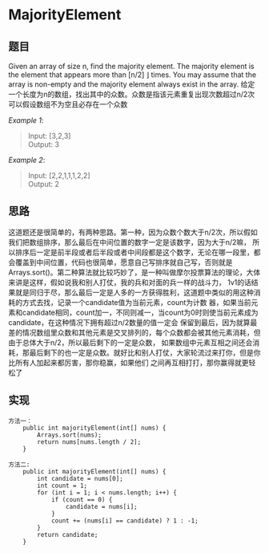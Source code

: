 # MajorityElement

## 题目
Given an array of size n, find the majority element. The majority element is the element that appears more than  \[n/2\] ⌋ times.
You may assume that the array is non-empty and the majority element always exist in the array.
给定一个长度为n的数组，找出其中的众数。众数是指该元素重复出现次数超过n/2次
可以假设数组不为空且必存在一个众数

*Example 1*:

>Input: [3,2,3]  
Output: 3

*Example 2*:

>Input: [2,2,1,1,1,2,2]  
Output: 2
 
## 思路 
这道题还是很简单的，有两种思路。第一种，因为众数个数大于n/2次，所以假如我们把数组排序，那么最后在中间位置的数字一定是该数字，因为大于n/2嘛，
所以排序后一定是前半段或者后半段或者中间段都是这个数字，无论在哪一段里，都会覆盖到中间位置，代码也很简单，愿意自己写排序就自己写，否则就是
Arrays.sort()。第二种算法就比较巧妙了，是一种叫做摩尔投票算法的理论，大体来讲是这样，假如说我和别人打仗，我的兵和对面的兵一样的战斗力，
1v1的话结果就是同归于尽，那么最后一定是人多的一方获得胜利，这道题中类似的用这种消耗的方式去找，记录一个candidate值为当前元素，count为计数
器，如果当前元素和candidate相同，count加一，不同则减一，当count为0时则使当前元素成为candidate，在这种情况下拥有超过n/2数量的值一定会
保留到最后，因为就算最差的情况数组里众数和其他元素是交叉排列的，每个众数都会被其他元素消耗，但由于总体大于n/2，所以最后剩下的一定是众数，
如果数组中元素互相之间还会消耗，那最后剩下的也一定是众数。就好比和别人打仗，大家轮流过来打你，但是你比所有人加起来都厉害，那你稳赢，如果他们
之间再互相打打，那你赢得就更轻松了

## 实现 
```
方法一：
    public int majorityElement(int[] nums) {
        Arrays.sort(nums);
        return nums[nums.length / 2];
    }
    
方法二:
    public int majorityElement(int[] nums) {
        int candidate = nums[0];
        int count = 1;
        for (int i = 1; i < nums.length; i++) {
            if (count == 0) {
                candidate = nums[i];
            }
            count += (nums[i] == candidate) ? 1 : -1;
        }
        return candidate;
    }

```
